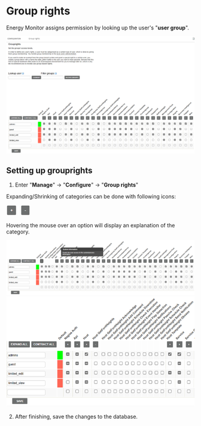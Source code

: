# Group rights 

Energy Monitor assigns permission by looking up the user's "**user group**".

![group_rights](/media/05_00_17_01_group_rights.png)

## Setting up grouprights

1. Enter "**Manage**" -> "**Configure**" -> "**Group rights**"

Expanding/Shrinking of categories can be done with following icons:

![group_rights](/media/05_00_17_04_group_rights.png)

Hovering the mouse over an option will display an explanation of the category. 

![group_rights](/media/05_00_17_02_group_rights.png)
![group_rights](/media/05_00_17_03_group_rights.png)

2. After finishing, save the changes to the database.